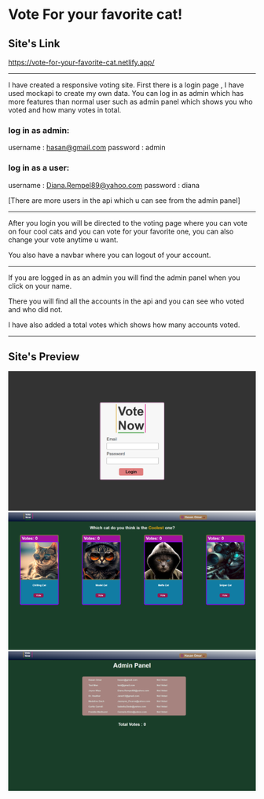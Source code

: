 # Vote For your favorite cat!

## Site's Link

https://vote-for-your-favorite-cat.netlify.app/

---

I have created a responsive voting site.
First there is a login page , I have used mockapi to create my own data.
You can log in as admin which has more features than normal user such as admin panel
which shows you who voted and how many votes in total.

### log in as admin:

username : hasan@gmail.com
password : admin

### log in as a user:

username : Diana.Rempel89@yahoo.com
password : diana

[There are more users in the api which u can see from the admin panel]

---

After you login you will be directed to the voting page where you can
vote on four cool cats and you can vote for your favorite one,
you can also change your vote anytime u want.

You also have a navbar where you can logout of your account.

---

If you are logged in as an admin you will find the admin panel when
you click on your name.

There you will find all the accounts in the api and you can see
who voted and who did not.

I have also added a total votes which shows how many accounts voted.

---

## Site's Preview

![Alt text](/src/assets/login.png)
![Alt text](/src/assets/voting-page.png)
![Alt text](/src/assets/admin.png)
